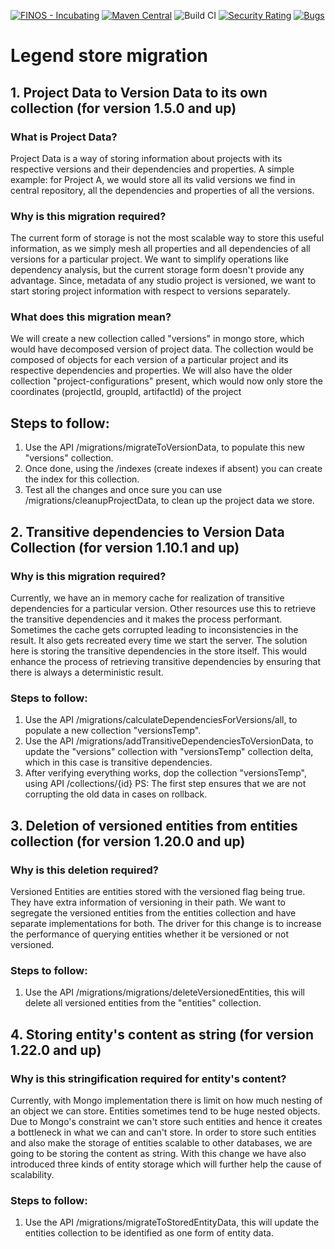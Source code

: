 [![FINOS - Incubating](https://cdn.jsdelivr.net/gh/finos/contrib-toolbox@master/images/badge-incubating.svg)](https://finosfoundation.atlassian.net/wiki/display/FINOS/Incubating)
[![Maven Central](https://img.shields.io/maven-central/v/org.finos.legend.depot/legend-depot-server.svg)](http://search.maven.org/#search%7Cga%7C1%7Ca%3A%22legend-depot)
![Build CI](https://github.com/finos/legend-depot/workflows/Build%20CI/badge.svg)
[![Security Rating](https://sonarcloud.io/api/project_badges/measure?project=finos_legend-depot&metric=security_rating&token=69394360757d5e1356312ddfee658a6b205e2c97)](https://sonarcloud.io/dashboard?id=legend-depot)
[![Bugs](https://sonarcloud.io/api/project_badges/measure?project=finos_legend-depot&metric=bugs&token=69394360757d5e1356312ddfee658a6b205e2c97)](https://sonarcloud.io/dashboard?id=legend-depot)

# Legend store migration 
## 1. Project Data to Version Data to its own collection (for version 1.5.0 and up)
### What is Project Data?
Project Data is a way of storing information about projects with its respective versions and their dependencies and properties.
A simple example: for Project A, we would store all its valid versions we find in central repository, all the dependencies and properties of all the versions.
### Why is this migration required?
The current form of storage is not the most scalable way to store this useful information,
as we simply mesh all properties and all dependencies of all versions for a particular project. We want to simplify operations like dependency analysis,
but the current storage form doesn't provide any advantage. Since, metadata of any studio project is versioned, we want to start storing project information with respect to versions separately.
### What does this migration mean?
We will create a new collection called "versions" in mongo store, which would have decomposed version of project data.
The collection would be composed of objects for each version of a particular project and its respective dependencies and properties.
We will also have the older collection "project-configurations" present, which would now only store the coordinates (projectId, groupId, artifactId) of the project
## Steps to follow:
1. Use the API /migrations/migrateToVersionData, to populate this new "versions" collection.
2. Once done, using the /indexes (create indexes if absent) you can create the index for this collection.
3. Test all the changes and once sure you can use /migrations/cleanupProjectData, to clean up the project data we store.

## 2. Transitive dependencies to Version Data Collection (for version 1.10.1 and up)
### Why is this migration required?
Currently, we have an in memory cache for realization of transitive dependencies for a particular version. Other resources use this to retrieve the transitive dependencies and it makes the process performant.
Sometimes the cache gets corrupted leading to inconsistencies in the result. It also gets recreated every time we start the server.
The solution here is storing the transitive dependencies in the store itself. This would enhance the process of retrieving transitive dependencies by ensuring that there is always a deterministic result.
### Steps to follow:
1. Use the API /migrations/calculateDependenciesForVersions/all, to populate a new collection "versionsTemp".
2. Use the API /migrations/addTransitiveDependenciesToVersionData, to update the "versions" collection with "versionsTemp" collection delta, which in this case is transitive dependencies.
3. After verifying everything works, dop the collection "versionsTemp", using API /collections/{id}
PS: The first step ensures that we are not corrupting the old data in cases on rollback.

## 3. Deletion of versioned entities from entities collection (for version 1.20.0 and up)
### Why is this deletion required?
Versioned Entities are entities stored with the versioned flag being true. They have extra information of versioning in their path.
We want to segregate the versioned entities from the entities collection and have separate implementations for both.
The driver for this change is to increase the performance of querying entities whether it be versioned or not versioned.
### Steps to follow:
1. Use the API /migrations/migrations/deleteVersionedEntities, this will delete all versioned entities from the "entities" collection.

## 4. Storing entity's content as string (for version 1.22.0 and up)
### Why is this stringification required for entity's content?
Currently, with Mongo implementation there is limit on how much nesting of an object we can store. Entities sometimes tend to be huge nested objects. Due to Mongo's constraint we can't store such entities and hence it creates a bottleneck in what we can and can't store.
In order to store such entities and also make the storage  of entities scalable to other databases, we are going to be storing the content as string.
With this change we have also introduced three kinds of entity storage which will further help the cause of scalability.
### Steps to follow:
1. Use the API /migrations/migrateToStoredEntityData, this will update the entities collection to be identified as one form of entity data.